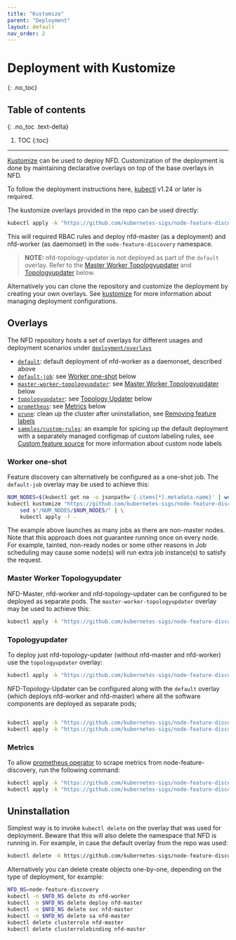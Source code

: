 ```yaml
---
title: "Kustomize"
parent: "Deployment"
layout: default
nav_order: 2
---
```


# Deployment with Kustomize
{: .no_toc}

## Table of contents
{: .no_toc .text-delta}

1. TOC
{:toc}

---

[Kustomize](https://github.com/kubernetes-sigs/kustomize) can be used to
deploy NFD. Customization of the deployment is done by maintaining
declarative overlays on top of the base overlays in NFD.

To follow the deployment instructions here,
[kubectl](https://kubernetes.io/docs/tasks/tools/install-kubectl) v1.24 or
later is required.

The kustomize overlays provided in the repo can be used directly:

```bash
kubectl apply -k "https://github.com/kubernetes-sigs/node-feature-discovery/deployment/overlays/default?ref={{ site.release }}"
```

This will required RBAC rules and deploy nfd-master (as a deployment) and
nfd-worker (as daemonset) in the `node-feature-discovery` namespace.

> **NOTE:** nfd-topology-updater is not deployed as part of the `default`
> overlay. Refer to the [Master Worker Topologyupdater](#master-worker-topologyupdater)
> and [Topologyupdater](#topologyupdater) below.

Alternatively you can clone the repository and customize the deployment by
creating your own overlays. See [kustomize][kustomize] for more information
about managing deployment configurations.

## Overlays

The NFD repository hosts a set of overlays for different usages and deployment
scenarios under
[`deployment/overlays`](https://github.com/kubernetes-sigs/node-feature-discovery/blob/{{site.release}}/deployment/overlays)

- [`default`](https://github.com/kubernetes-sigs/node-feature-discovery/blob/{{site.release}}/deployment/overlays/default):
  default deployment of nfd-worker as a daemonset, described above
- [`default-job`](https://github.com/kubernetes-sigs/node-feature-discovery/blob/{{site.release}}/deployment/overlays/default-job):
  see [Worker one-shot](#worker-one-shot) below
- [`master-worker-topologyupdater`](https://github.com/kubernetes-sigs/node-feature-discovery/blob/{{site.release}}/deployment/overlays/master-worker-topologyupdater):
  see [Master Worker Topologyupdater](#master-worker-topologyupdater) below
- [`topologyupdater`](https://github.com/kubernetes-sigs/node-feature-discovery/blob/{{site.release}}/deployment/overlays/topologyupdater):
  see [Topology Updater](#topologyupdater) below
- [`prometheus`](https://github.com/kubernetes-sigs/node-feature-discovery/blob/{{site.release}}/deployment/overlays/prometheus):
  see [Metrics](#metrics) below
- [`prune`](https://github.com/kubernetes-sigs/node-feature-discovery/blob/{{site.release}}/deployment/overlays/prune):
  clean up the cluster after uninstallation, see
  [Removing feature labels](uninstallation.md#removing-feature-labels)
- [`samples/custom-rules`](https://github.com/kubernetes-sigs/node-feature-discovery/blob/{{site.release}}/deployment/overlays/samples/custom-rules):
  an example for spicing up the default deployment with a separately managed
  configmap of custom labeling rules, see
  [Custom feature source](../usage/features.md#custom) for more information about
  custom node labels

### Worker one-shot

Feature discovery can alternatively be configured as a one-shot job.
The `default-job` overlay may be used to achieve this:

```bash
NUM_NODES=$(kubectl get no -o jsonpath='{.items[*].metadata.name}' | wc -w)
kubectl kustomize "https://github.com/kubernetes-sigs/node-feature-discovery/deployment/overlays/default-job?ref={{ site.release }}" | \
    sed s"/NUM_NODES/$NUM_NODES/" | \
    kubectl apply -f -
```

The example above launches as many jobs as there are non-master nodes. Note that
this approach does not guarantee running once on every node. For example,
tainted, non-ready nodes or some other reasons in Job scheduling may cause some
node(s) will run extra job instance(s) to satisfy the request.

### Master Worker Topologyupdater

NFD-Master, nfd-worker and nfd-topology-updater can be configured to be
deployed as separate pods. The `master-worker-topologyupdater` overlay may be
used to achieve this:

```bash
kubectl apply -k "https://github.com/kubernetes-sigs/node-feature-discovery/deployment/overlays/master-worker-topologyupdater?ref={{ site.release }}"

```

### Topologyupdater

To deploy just nfd-topology-updater (without nfd-master and nfd-worker)
use the `topologyupdater` overlay:

```bash
kubectl apply -k "https://github.com/kubernetes-sigs/node-feature-discovery/deployment/overlays/topologyupdater?ref={{ site.release }}"

```

NFD-Topology-Updater can be configured along with the `default` overlay
(which deploys nfd-worker and nfd-master) where all the software components
are deployed as separate pods;

```bash

kubectl apply -k "https://github.com/kubernetes-sigs/node-feature-discovery/deployment/overlays/default?ref={{ site.release }}"
kubectl apply -k "https://github.com/kubernetes-sigs/node-feature-discovery/deployment/overlays/topologyupdater?ref={{ site.release }}"

```

### Metrics

To allow [prometheus operator][prometheus-operator]
to scrape metrics from node-feature-discovery,
run the following command:

```bash
kubectl apply -k "https://github.com/kubernetes-sigs/node-feature-discovery/deployment/overlays/default?ref={{ site.release }}"
kubectl apply -k "https://github.com/kubernetes-sigs/node-feature-discovery/deployment/overlays/prometheus?ref={{ site.release }}"
```

## Uninstallation

Simplest way is to invoke `kubectl delete` on the overlay that was used for
deployment.  Beware that this will also delete the namespace that NFD is
running in. For example, in case the default overlay from the repo was used:

```bash
kubectl delete -k https://github.com/kubernetes-sigs/node-feature-discovery/deployment/overlays/default?ref={{ site.release }}
```

Alternatively you can delete create objects one-by-one, depending on the type
of deployment, for example:

```bash
NFD_NS=node-feature-discovery
kubectl -n $NFD_NS delete ds nfd-worker
kubectl -n $NFD_NS delete deploy nfd-master
kubectl -n $NFD_NS delete svc nfd-master
kubectl -n $NFD_NS delete sa nfd-master
kubectl delete clusterrole nfd-master
kubectl delete clusterrolebinding nfd-master
```

<!-- Links -->
[kustomize]: https://github.com/kubernetes-sigs/kustomize
[prometheus-operator]: https://github.com/prometheus-operator/prometheus-operator
